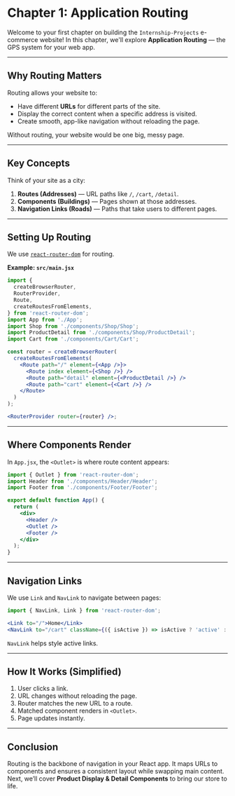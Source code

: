 # Chapter 1: Application Routing

Welcome to your first chapter on building the `Internship-Projects` e-commerce website! In this chapter, we'll explore **Application Routing** — the GPS system for your web app.

---

## Why Routing Matters

Routing allows your website to:

- Have different **URLs** for different parts of the site.
- Display the correct content when a specific address is visited.
- Create smooth, app-like navigation without reloading the page.

Without routing, your website would be one big, messy page.

---

## Key Concepts

Think of your site as a city:

1. **Routes (Addresses)** — URL paths like `/`, `/cart`, `/detail`.
2. **Components (Buildings)** — Pages shown at those addresses.
3. **Navigation Links (Roads)** — Paths that take users to different pages.

---

## Setting Up Routing

We use [`react-router-dom`](https://reactrouter.com/) for routing.

**Example: `src/main.jsx`**

```jsx
import {
  createBrowserRouter,
  RouterProvider,
  Route,
  createRoutesFromElements,
} from 'react-router-dom';
import App from './App';
import Shop from './components/Shop/Shop';
import ProductDetail from './components/Shop/ProductDetail';
import Cart from './components/Cart/Cart';

const router = createBrowserRouter(
  createRoutesFromElements(
    <Route path="/" element={<App />}>
      <Route index element={<Shop />} />
      <Route path="detail" element={<ProductDetail />} />
      <Route path="cart" element={<Cart />} />
    </Route>
  )
);

<RouterProvider router={router} />;
```

---

## Where Components Render

In `App.jsx`, the `<Outlet>` is where route content appears:

```jsx
import { Outlet } from 'react-router-dom';
import Header from './components/Header/Header';
import Footer from './components/Footer/Footer';

export default function App() {
  return (
    <div>
      <Header />
      <Outlet />
      <Footer />
    </div>
  );
}
```

---

## Navigation Links

We use `Link` and `NavLink` to navigate between pages:

```jsx
import { NavLink, Link } from 'react-router-dom';

<Link to="/">Home</Link>
<NavLink to="/cart" className={({ isActive }) => isActive ? 'active' : ''}>Cart</NavLink>
```

`NavLink` helps style active links.

---

## How It Works (Simplified)

1. User clicks a link.
2. URL changes without reloading the page.
3. Router matches the new URL to a route.
4. Matched component renders in `<Outlet>`.
5. Page updates instantly.

---

## Conclusion

Routing is the backbone of navigation in your React app. It maps URLs to components and ensures a consistent layout while swapping main content. Next, we’ll cover **Product Display & Detail Components** to bring our store to life.
